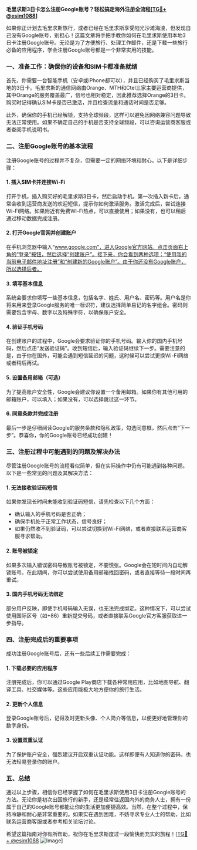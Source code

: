 **毛里求斯3日卡怎么注册Google账号？轻松搞定海外注册全流程[[TG💪+ @esim1088](https://t.me/s/esim1088)]**

如果你正计划去毛里求斯旅行，或者已经在毛里求斯享受阳光沙滩海浪，但发现自己没有Google账号，别担心！这篇文章将手把手教你如何在毛里求斯使用本地3日卡注册Google账号。无论是为了方便旅行、处理工作邮件，还是下载一些旅行必备的应用程序，学会注册Google账号都是一个非常实用的技能。

### 一、准备工作：确保你的设备和SIM卡都准备就绪

首先，你需要一台智能手机（安卓或iPhone都可以），并且已经购买了毛里求斯当地的3日卡。毛里求斯的通信网络由Orange、MTH和Ctel三家主要运营商提供，其中Orange的服务覆盖最广，信号也相对稳定，因此推荐选择Orange的3日卡。购买时记得确认SIM卡是否已激活，并且检查流量和通话时间是否足够。

此外，确保你的手机已经解锁，支持全球频段，这样可以避免因网络兼容问题导致无法正常使用。如果不确定自己的手机是否支持全球频段，可以咨询运营商客服或者查阅手机说明书。

### 二、注册Google账号的基本流程

注册Google账号的过程并不复杂，但需要一定的网络环境和耐心。以下是详细步骤：

#### 1. 插入SIM卡并连接Wi-Fi

打开手机，插入购买好的毛里求斯3日卡，然后启动手机。第一次插入新卡后，通常会收到运营商发送的欢迎短信，提示你如何激活服务。激活完成后，尝试连接Wi-Fi网络。如果附近有免费Wi-Fi热点，可以直接使用；如果没有，也可以稍后通过移动数据完成注册。

#### 2. 打开Google官网并创建账户

在手机浏览器中输入“www.google.com”，进入Google官方网站。点击页面右上角的“登录”按钮，然后选择“创建账户”。接下来，你会看到两种选项：“使用我的当前电子邮件地址注册”和“创建新的Google账户”。由于你还没有Google账户，所以选择后者。

#### 3. 填写基本信息

系统会要求你填写一些基本信息，包括名字、姓氏、用户名、密码等。用户名是你将来用来登录Google服务的唯一标识符，建议选择简单易记的名字组合。密码则需要包含字母、数字以及特殊字符，以确保账户安全。

#### 4. 验证手机号码

在创建账户的过程中，Google会要求验证你的手机号码。输入你的国内手机号码，然后点击“发送验证码”。收到短信后，输入验证码继续下一步。需要注意的是，由于你在国外，可能会遇到短信延迟的问题，这时候可以尝试更换Wi-Fi网络或者稍后再试。

#### 5. 设置备用邮箱（可选）

为了提高账户安全性，Google会建议你设置一个备用邮箱。如果你有其他可用的邮箱账户，可以填入；如果没有，可以选择跳过这一环节。

#### 6. 同意条款并完成注册

最后一步是仔细阅读Google的服务条款和隐私政策，勾选同意框，然后点击“下一步”。恭喜你，你的Google账号已经成功创建！

### 三、注册过程中可能遇到的问题及解决办法

尽管注册Google账号的流程看似简单，但在实际操作中仍有可能遇到各种问题。以下是一些常见的问题及其解决方法：

#### 1. 无法接收验证码短信

如果你发现长时间未能收到验证码短信，请先检查以下几个方面：
- 确认输入的手机号码是否正确；
- 确保手机处于正常工作状态，信号良好；
- 如果仍然收不到验证码，可以尝试切换到Wi-Fi网络，或者直接联系运营商客服寻求帮助。

#### 2. 账号被锁定

如果多次输入错误密码导致账号被锁定，不要慌张。Google会在短时间内自动解锁账号。在此期间，你可以尝试使用备用邮箱找回密码，或者直接等待一段时间再重试。

#### 3. 国内手机号码无法绑定

部分用户反映，即使手机号码输入无误，也无法完成绑定。这种情况下，可以尝试使用国际区号（如+86）重新提交号码，或者直接联系Google官方客服获取进一步指导。

### 四、注册完成后的重要事项

成功注册Google账号后，还有一些后续工作需要完成：

#### 1. 下载必要的应用程序

注册完成后，你可以通过Google Play商店下载各种常用应用，比如地图导航、翻译工具、社交媒体等。这些应用能极大地方便你的旅行生活。

#### 2. 更新个人信息

登录Google账号后，记得及时更新头像、个人简介等信息，以便更好地管理你的数字身份。

#### 3. 设置双重认证

为了保护账户安全，强烈建议开启双重认证功能。这样即便有人知道你的密码，也无法轻易登录你的账户。

### 五、总结

通过以上步骤，相信你已经掌握了如何在毛里求斯使用3日卡注册Google账号的方法。无论你是初次出国旅行的新手，还是经常往返国内外的商务人士，拥有一份属于自己的Google账号都能让你的生活更加便捷高效。当然，在整个过程中，保持冷静和耐心是非常重要的。如果实在遇到困难，不妨寻求专业人士的帮助，比如联系运营商客服或者参考相关论坛讨论。

希望这篇指南对你有所帮助，祝你在毛里求斯度过一段愉快而充实的旅程！[[TG💪+ @esim1088](https://t.me/s/esim1088) ![Image](https://i.postimg.cc/4NQfJmqS/Snipaste-2025-05-13-00-14-12.png)]